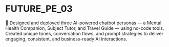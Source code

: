 # FUTURE_PE_03
🚀 Designed and deployed three AI-powered chatbot personas — a Mental Health Companion, Subject Tutor, and Travel Guide — using no-code tools. Created unique tones, conversation flows, and prompt strategies to deliver engaging, consistent, and business-ready AI interactions.
